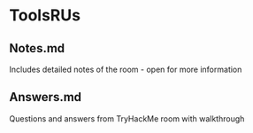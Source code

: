 # ToolsRUs

## Notes.md

Includes detailed notes of the room - open for more information

## Answers.md

Questions and answers from TryHackMe room with walkthrough
